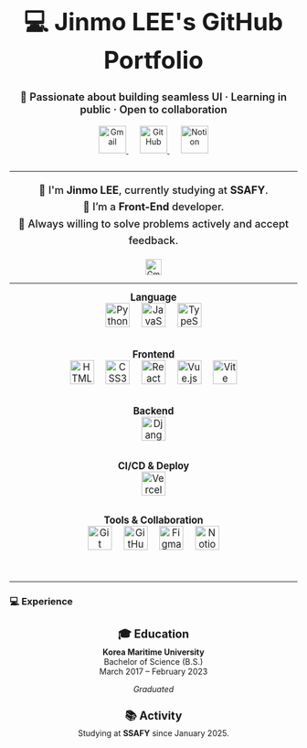 <!-- Title Banner -->
<h1 align="center" style="font-size: 3em;">💻 Jinmo LEE's GitHub Portfolio</h1>

<p align="center" style="font-size: 1.3em; font-weight: 600;">
  🚀 Passionate about building seamless UI · Learning in public · Open to collaboration
</p>

<p align="center" style="margin-bottom: 2em;">
  <a href="mailto:lsoul1028@gmail.com" target="_blank" rel="noopener noreferrer" style="margin: 0 10px;">
    <img src="https://img.shields.io/badge/Gmail-EA4335?style=for-the-badge&logo=Gmail&logoColor=white" alt="Gmail" style="height: 48px;" />
  </a>
  <a href="https://github.com/lsoul1028" target="_blank" rel="noopener noreferrer" style="margin: 0 10px;">
    <img src="https://img.shields.io/badge/GitHub-181717?style=for-the-badge&logo=github&logoColor=white" alt="GitHub" style="height: 48px;" />
  </a>
  <a href="https://www.notion.so/" target="_blank" rel="noopener noreferrer" style="margin: 0 10px;">
    <img src="https://img.shields.io/badge/Notion-000000?style=for-the-badge&logo=notion&logoColor=white" alt="Notion" style="height: 48px;" />
  </a>
</p>

<hr />

<!-- About Me -->
<p align="center" style="font-size: 1.3em; line-height: 1.6; font-weight: 500;">
  👋 I'm <strong>Jinmo LEE</strong>, currently studying at <strong>SSAFY</strong>.<br />
  💬 I’m a <strong>Front-End</strong> developer.<br />
  🚀 Always willing to solve problems actively and accept feedback.
</p>

<p align="center" style="margin-top: 0.8em;">
  <a href="mailto:lsoul1028@gmail.com" target="_blank" rel="noopener noreferrer">
    <img src="https://img.shields.io/badge/Gmail-EA4335?style=flat&logo=Gmail&logoColor=white" alt="Gmail" style="height: 28px;" />
  </a>
</p>

<hr />

<!-- Skills -->
<div align="center" style="font-size: 1.2em; margin-bottom: 2em;">
  <strong>Language</strong><br />
  <img src="https://img.shields.io/badge/Python-3776AB?style=flat-square&logo=Python&logoColor=white" alt="Python" style="height: 42px; margin: 0 8px;" />
  <img src="https://img.shields.io/badge/JavaScript-F7DF1E?style=flat-square&logo=JavaScript&logoColor=black" alt="JavaScript" style="height: 42px; margin: 0 8px;" />
  <img src="https://img.shields.io/badge/TypeScript-3178C6?style=flat-square&logo=TypeScript&logoColor=white" alt="TypeScript" style="height: 42px; margin: 0 8px;" />
</div>

<div align="center" style="font-size: 1.2em; margin-bottom: 2em;">
  <strong>Frontend</strong><br />
  <img src="https://img.shields.io/badge/HTML5-E34F26?style=flat-square&logo=HTML5&logoColor=white" alt="HTML5" style="height: 42px; margin: 0 8px;" />
  <img src="https://img.shields.io/badge/CSS3-1572B6?style=flat-square&logo=CSS3&logoColor=white" alt="CSS3" style="height: 42px; margin: 0 8px;" />
  <img src="https://img.shields.io/badge/React-61DAFB?style=flat-square&logo=React&logoColor=white" alt="React" style="height: 42px; margin: 0 8px;" />
  <img src="https://img.shields.io/badge/Vue.js-4FC08D?style=flat-square&logo=Vue.js&logoColor=white" alt="Vue.js" style="height: 42px; margin: 0 8px;" />
  <img src="https://img.shields.io/badge/Vite-646CFF?style=flat-square&logo=Vite&logoColor=white" alt="Vite" style="height: 42px; margin: 0 8px;" />
</div>

<div align="center" style="font-size: 1.2em; margin-bottom: 2em;">
  <strong>Backend</strong><br />
  <img src="https://img.shields.io/badge/Django-092E20?style=flat-square&logo=Django&logoColor=white" alt="Django" style="height: 42px; margin: 0 8px;" />
</div>

<div align="center" style="font-size: 1.2em; margin-bottom: 2em;">
  <strong>CI/CD & Deploy</strong><br />
  <img src="https://img.shields.io/badge/Vercel-000000?style=flat-square&logo=vercel&logoColor=white" alt="Vercel" style="height: 42px; margin: 0 8px;" />
</div>

<div align="center" style="font-size: 1.2em; margin-bottom: 3em;">
  <strong>Tools & Collaboration</strong><br />
  <img src="https://img.shields.io/badge/Git-F05032?style=flat-square&logo=git&logoColor=white" alt="Git" style="height: 42px; margin: 0 8px;" />
  <img src="https://img.shields.io/badge/GitHub-181717?style=flat-square&logo=github&logoColor=white" alt="GitHub" style="height: 42px; margin: 0 8px;" />
  <img src="https://img.shields.io/badge/Figma-F24E1E?style=flat-square&logo=figma&logoColor=white" alt="Figma" style="height: 42px; margin: 0 8px;" />
  <img src="https://img.shields.io/badge/Notion-000000?style=flat-square&logo=notion&logoColor=white" alt="Notion" style="height: 42px; margin: 0 8px;" />
</div>

<hr />

### 💻 Experience

<div align="center" style="max-width: 600px; margin: 0 auto; text-align: center;">

  <h4 style="font-size: 1.4em; margin-bottom: 0.2em;">🎓 Education</h4>
  <p style="font-weight: 700; margin: 0;">Korea Maritime University</p>
  <p style="margin: 0;">Bachelor of Science (B.S.)</p>
  <p style="margin: 0 0 1em 0;">March 2017 – February 2023</p>
  <p style="font-style: italic; margin-top: 0;">Graduated</p>

  <h4 style="font-size: 1.4em; margin-top: 1.2em; margin-bottom: 0.2em;">📚 Activity</h4>
  <p style="margin: 0;">Studying at <strong>SSAFY</strong> since January 2025.</p>

</div>


